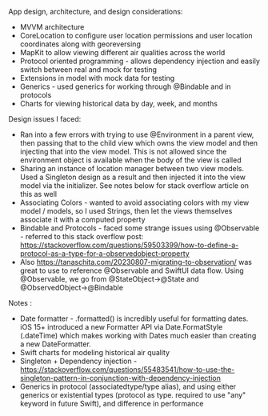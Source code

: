 App design, architecture, and design considerations:
- MVVM architecture 
- CoreLocation to configure user location permissions and user location coordinates along with georeversing
- MapKit to allow viewing different air qualities across the world 
- Protocol oriented programming - allows dependency injection and easily switch between real and mock for testing
- Extensions in model with mock data for testing
- Generics - used generics for working through @Bindable and in protocols
- Charts for viewing historical data by day, week, and months


Design issues I faced:
- Ran into a few errors with trying to use @Environment in a parent view, then passing that to the child view which owns the view model and then injecting that into the view model. This is not allowed since the environment object is available when the body of the view is called
- Sharing an instance of location manager between two view models. Used a Singleton design as a result and then injected it into the view model via the initializer. See notes below for stack overflow article on this as well
- Associating Colors - wanted to avoid associating colors with my view model / models, so I used Strings, then let the views themselves associate it with a computed property
- Bindable and Protocols - faced some strange issues using @Observable - referred to this stack overflow post: https://stackoverflow.com/questions/59503399/how-to-define-a-protocol-as-a-type-for-a-observedobject-property 
- Also https://tanaschita.com/20230807-migrating-to-observation/ was great to use to reference @Observable and SwiftUI data flow. Using @Observable, we go from @StateObject->@State and @ObservedObject->@Bindable

Notes :
- Date formatter - .formatted() is incredibly useful for formatting dates. iOS 15+ introduced a new Formatter API via Date.FormatStyle (.dateTime) which makes working with Dates much easier than creating a new DateFormatter.
- Swift charts for modeling historical air quality
- Singleton + Dependency injection - https://stackoverflow.com/questions/55483541/how-to-use-the-singleton-pattern-in-conjunction-with-dependency-injection
- Generics in protocol (associatedtype/type alias), and using either generics or existential types (protocol as type. required to use "any" keyword in future Swift), and difference in performance

